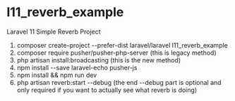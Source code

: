 # l11_reverb_example
 Laravel 11 Simple Reverb Project

1. composer create-project --prefer-dist laravel/laravel l11_reverb_example
2. composer require pusher/pusher-php-server (this is legacy method)
3. php artisan install:broadcasting (this is the new method)
4. npm install --save laravel-echo pusher-js
5. npm install && npm run dev
6. php artisan reverb:start --debug (the end --debug part is optional and only required if you want to actually see what reverb is doing)
